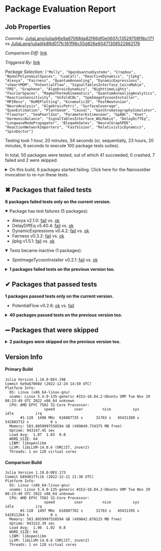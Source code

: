 # Package Evaluation Report

## Job Properties

*Commits:* [JuliaLang/julia@6e9a67068da82f66df0e0607c13529758f9bc171](https://github.com/JuliaLang/julia/commit/6e9a67068da82f66df0e0607c13529758f9bc171) vs [JuliaLang/julia@b89d017fc161f96c55d826e60471308522662176](https://github.com/JuliaLang/julia/commit/b89d017fc161f96c55d826e60471308522662176)

*Comparison Diff:* [link](https://github.com/JuliaLang/julia/compare/b89d017fc161f96c55d826e60471308522662176..6e9a67068da82f66df0e0607c13529758f9bc171)

*Triggered By:* [link](https://github.com/JuliaLang/julia/pull/47184#issuecomment-1364541275)

*Package Selection:* `["Molly", "OpenQuantumSystems", "Cropbox", "NodalPolynomialSpaces", "LuaCall", "ReactiveDynamics", "jlpkg", "Alexya", "Fairness", "QuantumAnnealing", "DynamicExpressions", "vSmartMOM", "PotentialFlow", "SignalTablesInterface_CairoMakie", "FMI", "Graphene", "AlgebraicDynamics", "NighttimeLights", "FourierSpaces", "MagmaThermoKinematics", "QuantumAnnealingAnalytics", "ReactionSensitivity", "UnfoldCDL", "SpmImageTycoonInstaller", "MPIReco", "RoMEPlotting", "Kinematic1D", "PostNewtonian", "NeuroAnalysis", "AlgebraicPetri", "SurfaceCoverage", "QuanEstimation", "PlantGeom", "Causal", "GasChromatographySimulator", "Flowstar", "SeaPearlZoo", "ParameterEstimocean", "GpABC", "Knet", "HarmonicBalance", "SignalTablesInterface_WGLMakie", "DelayDiffEq", "LongwaveModePropagator", "BloqadeGates", "NeuralGraphPDE", "ReactionNetworkImporters", "FastVision", "RelativisticDynamics", "SpinDoctor"]`

Testing took 1 hour, 20 minutes, 34 seconds (or, sequentially, 23 hours, 20 minutes, 9 seconds to execute 100 package tests suites).

In total, 50 packages were tested, out of which 41 succeeded, 0 crashed, 7 failed and 2 were skipped.


<details><summary>On this build, 6 packages started failing. Click here for the Nanosoldier invocation to re-run these tests.</summary>
<p>

```
@nanosoldier `runtests(["SpmImageTycoonInstaller", "Alexya", "jlpkg", "Fairness", "DynamicExpressions", "DelayDiffEq"])`
```

</p>
</details>


## ✖ Packages that failed tests

**6 packages failed tests only on the current version.**

<details open><summary>Package has test failures (5 packages):</summary>
<p>


- Alexya v2.1.0: [fail](https://s3.amazonaws.com/julialang-reports/nanosoldier/pkgeval/by_hash/6e9a670_vs_b89d017/Alexya.primary.log) vs. [ok](https://s3.amazonaws.com/julialang-reports/nanosoldier/pkgeval/by_hash/6e9a670_vs_b89d017/Alexya.against.log)
- DelayDiffEq v5.40.4: [fail](https://s3.amazonaws.com/julialang-reports/nanosoldier/pkgeval/by_hash/6e9a670_vs_b89d017/DelayDiffEq.primary.log) vs. [ok](https://s3.amazonaws.com/julialang-reports/nanosoldier/pkgeval/by_hash/6e9a670_vs_b89d017/DelayDiffEq.against.log)
- DynamicExpressions v0.4.2: [fail](https://s3.amazonaws.com/julialang-reports/nanosoldier/pkgeval/by_hash/6e9a670_vs_b89d017/DynamicExpressions.primary.log) vs. [ok](https://s3.amazonaws.com/julialang-reports/nanosoldier/pkgeval/by_hash/6e9a670_vs_b89d017/DynamicExpressions.against.log)
- Fairness v0.3.2: [fail](https://s3.amazonaws.com/julialang-reports/nanosoldier/pkgeval/by_hash/6e9a670_vs_b89d017/Fairness.primary.log) vs. [ok](https://s3.amazonaws.com/julialang-reports/nanosoldier/pkgeval/by_hash/6e9a670_vs_b89d017/Fairness.against.log)
- jlpkg v1.5.1: [fail](https://s3.amazonaws.com/julialang-reports/nanosoldier/pkgeval/by_hash/6e9a670_vs_b89d017/jlpkg.primary.log) vs. [ok](https://s3.amazonaws.com/julialang-reports/nanosoldier/pkgeval/by_hash/6e9a670_vs_b89d017/jlpkg.against.log)

</p>
</details>

<details open><summary>Tests became inactive (1 packages):</summary>
<p>


- SpmImageTycoonInstaller v0.2.1: [fail](https://s3.amazonaws.com/julialang-reports/nanosoldier/pkgeval/by_hash/6e9a670_vs_b89d017/SpmImageTycoonInstaller.primary.log) vs. [ok](https://s3.amazonaws.com/julialang-reports/nanosoldier/pkgeval/by_hash/6e9a670_vs_b89d017/SpmImageTycoonInstaller.against.log)

</p>
</details>

<details><summary><strong>1 packages failed tests on the previous version too.</strong></summary>
<p>

<details open><summary>Test duration exceeded the time limit (1 packages):</summary>
<p>


- [FastVision v0.1.0](https://s3.amazonaws.com/julialang-reports/nanosoldier/pkgeval/by_hash/6e9a670_vs_b89d017/FastVision.primary.log)

</p>
</details>

</p>
</details>


## ✔ Packages that passed tests

**1 packages passed tests only on the current version.**

- PotentialFlow v0.2.6: [ok](https://s3.amazonaws.com/julialang-reports/nanosoldier/pkgeval/by_hash/6e9a670_vs_b89d017/PotentialFlow.primary.log) vs. [fail](https://s3.amazonaws.com/julialang-reports/nanosoldier/pkgeval/by_hash/6e9a670_vs_b89d017/PotentialFlow.against.log)

<details><summary><strong>40 packages passed tests on the previous version too.</strong></summary>
<p>

- [AlgebraicDynamics v0.1.8](https://s3.amazonaws.com/julialang-reports/nanosoldier/pkgeval/by_hash/6e9a670_vs_b89d017/AlgebraicDynamics.primary.log)
- [AlgebraicPetri v0.8.1](https://s3.amazonaws.com/julialang-reports/nanosoldier/pkgeval/by_hash/6e9a670_vs_b89d017/AlgebraicPetri.primary.log)
- [BloqadeGates v0.1.1](https://s3.amazonaws.com/julialang-reports/nanosoldier/pkgeval/by_hash/6e9a670_vs_b89d017/BloqadeGates.primary.log)
- [Causal v0.3.4](https://s3.amazonaws.com/julialang-reports/nanosoldier/pkgeval/by_hash/6e9a670_vs_b89d017/Causal.primary.log)
- [FMI v0.11.2](https://s3.amazonaws.com/julialang-reports/nanosoldier/pkgeval/by_hash/6e9a670_vs_b89d017/FMI.primary.log)
- [Flowstar v0.2.4](https://s3.amazonaws.com/julialang-reports/nanosoldier/pkgeval/by_hash/6e9a670_vs_b89d017/Flowstar.primary.log)
- [FourierSpaces v0.1.2](https://s3.amazonaws.com/julialang-reports/nanosoldier/pkgeval/by_hash/6e9a670_vs_b89d017/FourierSpaces.primary.log)
- [GasChromatographySimulator v0.3.14](https://s3.amazonaws.com/julialang-reports/nanosoldier/pkgeval/by_hash/6e9a670_vs_b89d017/GasChromatographySimulator.primary.log)
- [GpABC v0.1.1](https://s3.amazonaws.com/julialang-reports/nanosoldier/pkgeval/by_hash/6e9a670_vs_b89d017/GpABC.primary.log)
- [Graphene v0.2.0](https://s3.amazonaws.com/julialang-reports/nanosoldier/pkgeval/by_hash/6e9a670_vs_b89d017/Graphene.primary.log)
- [HarmonicBalance v0.6.4](https://s3.amazonaws.com/julialang-reports/nanosoldier/pkgeval/by_hash/6e9a670_vs_b89d017/HarmonicBalance.primary.log)
- [Kinematic1D v0.2.0](https://s3.amazonaws.com/julialang-reports/nanosoldier/pkgeval/by_hash/6e9a670_vs_b89d017/Kinematic1D.primary.log)
- [Knet v1.4.10](https://s3.amazonaws.com/julialang-reports/nanosoldier/pkgeval/by_hash/6e9a670_vs_b89d017/Knet.primary.log)
- [LongwaveModePropagator v0.3.4](https://s3.amazonaws.com/julialang-reports/nanosoldier/pkgeval/by_hash/6e9a670_vs_b89d017/LongwaveModePropagator.primary.log)
- [LuaCall v0.1.0](https://s3.amazonaws.com/julialang-reports/nanosoldier/pkgeval/by_hash/6e9a670_vs_b89d017/LuaCall.primary.log)
- [MPIReco v0.3.12](https://s3.amazonaws.com/julialang-reports/nanosoldier/pkgeval/by_hash/6e9a670_vs_b89d017/MPIReco.primary.log)
- [MagmaThermoKinematics v0.4.1](https://s3.amazonaws.com/julialang-reports/nanosoldier/pkgeval/by_hash/6e9a670_vs_b89d017/MagmaThermoKinematics.primary.log)
- [Molly v0.14.0](https://s3.amazonaws.com/julialang-reports/nanosoldier/pkgeval/by_hash/6e9a670_vs_b89d017/Molly.primary.log)
- [NeuralGraphPDE v0.1.9](https://s3.amazonaws.com/julialang-reports/nanosoldier/pkgeval/by_hash/6e9a670_vs_b89d017/NeuralGraphPDE.primary.log)
- [NeuroAnalysis v1.1.2](https://s3.amazonaws.com/julialang-reports/nanosoldier/pkgeval/by_hash/6e9a670_vs_b89d017/NeuroAnalysis.primary.log)
- [NighttimeLights v0.6.0](https://s3.amazonaws.com/julialang-reports/nanosoldier/pkgeval/by_hash/6e9a670_vs_b89d017/NighttimeLights.primary.log)
- [NodalPolynomialSpaces v0.1.1](https://s3.amazonaws.com/julialang-reports/nanosoldier/pkgeval/by_hash/6e9a670_vs_b89d017/NodalPolynomialSpaces.primary.log)
- [OpenQuantumSystems v0.2.0](https://s3.amazonaws.com/julialang-reports/nanosoldier/pkgeval/by_hash/6e9a670_vs_b89d017/OpenQuantumSystems.primary.log)
- [ParameterEstimocean v0.14.2](https://s3.amazonaws.com/julialang-reports/nanosoldier/pkgeval/by_hash/6e9a670_vs_b89d017/ParameterEstimocean.primary.log)
- [PlantGeom v0.4.1](https://s3.amazonaws.com/julialang-reports/nanosoldier/pkgeval/by_hash/6e9a670_vs_b89d017/PlantGeom.primary.log)
- [PostNewtonian v0.5.0](https://s3.amazonaws.com/julialang-reports/nanosoldier/pkgeval/by_hash/6e9a670_vs_b89d017/PostNewtonian.primary.log)
- [QuanEstimation v0.1.3](https://s3.amazonaws.com/julialang-reports/nanosoldier/pkgeval/by_hash/6e9a670_vs_b89d017/QuanEstimation.primary.log)
- [QuantumAnnealing v0.2.0](https://s3.amazonaws.com/julialang-reports/nanosoldier/pkgeval/by_hash/6e9a670_vs_b89d017/QuantumAnnealing.primary.log)
- [QuantumAnnealingAnalytics v0.2.0](https://s3.amazonaws.com/julialang-reports/nanosoldier/pkgeval/by_hash/6e9a670_vs_b89d017/QuantumAnnealingAnalytics.primary.log)
- [ReactionNetworkImporters v0.13.5](https://s3.amazonaws.com/julialang-reports/nanosoldier/pkgeval/by_hash/6e9a670_vs_b89d017/ReactionNetworkImporters.primary.log)
- [ReactionSensitivity v0.1.0](https://s3.amazonaws.com/julialang-reports/nanosoldier/pkgeval/by_hash/6e9a670_vs_b89d017/ReactionSensitivity.primary.log)
- [RelativisticDynamics v0.1.0](https://s3.amazonaws.com/julialang-reports/nanosoldier/pkgeval/by_hash/6e9a670_vs_b89d017/RelativisticDynamics.primary.log)
- [RoMEPlotting v0.10.0](https://s3.amazonaws.com/julialang-reports/nanosoldier/pkgeval/by_hash/6e9a670_vs_b89d017/RoMEPlotting.primary.log)
- [SeaPearlZoo v0.0.2](https://s3.amazonaws.com/julialang-reports/nanosoldier/pkgeval/by_hash/6e9a670_vs_b89d017/SeaPearlZoo.primary.log)
- [SignalTablesInterface_CairoMakie v0.1.2](https://s3.amazonaws.com/julialang-reports/nanosoldier/pkgeval/by_hash/6e9a670_vs_b89d017/SignalTablesInterface_CairoMakie.primary.log)
- [SignalTablesInterface_WGLMakie v0.1.2](https://s3.amazonaws.com/julialang-reports/nanosoldier/pkgeval/by_hash/6e9a670_vs_b89d017/SignalTablesInterface_WGLMakie.primary.log)
- [SpinDoctor v0.1.0](https://s3.amazonaws.com/julialang-reports/nanosoldier/pkgeval/by_hash/6e9a670_vs_b89d017/SpinDoctor.primary.log)
- [SurfaceCoverage v0.1.0](https://s3.amazonaws.com/julialang-reports/nanosoldier/pkgeval/by_hash/6e9a670_vs_b89d017/SurfaceCoverage.primary.log)
- [UnfoldCDL v0.1.0](https://s3.amazonaws.com/julialang-reports/nanosoldier/pkgeval/by_hash/6e9a670_vs_b89d017/UnfoldCDL.primary.log)
- [vSmartMOM v1.0.0](https://s3.amazonaws.com/julialang-reports/nanosoldier/pkgeval/by_hash/6e9a670_vs_b89d017/vSmartMOM.primary.log)

</p>
</details>


## ➖ Packages that were skipped

<details><summary><strong>2 packages were skipped on the previous version too.</strong></summary>
<p>

<details open><summary>Package could not be installed (2 packages):</summary>
<p>


- [Cropbox](https://s3.amazonaws.com/julialang-reports/nanosoldier/pkgeval/by_hash/6e9a670_vs_b89d017/Cropbox.primary.log)
- [ReactiveDynamics v0.2.3](https://s3.amazonaws.com/julialang-reports/nanosoldier/pkgeval/by_hash/6e9a670_vs_b89d017/ReactiveDynamics.primary.log)

</p>
</details>

</p>
</details>


## Version Info

#### Primary Build

```
Julia Version 1.10.0-DEV.198
Commit 6e9a67068d (2022-12-24 14:50 UTC)
Platform Info:
  OS: Linux (x86_64-linux-gnu)
  uname: Linux 5.4.0-135-generic #152~18.04.2-Ubuntu SMP Tue Nov 29 08:23:49 UTC 2022 x86_64 unknown
  CPU: AMD EPYC 7502 32-Core Processor: 
                  speed         user         nice          sys         idle          irq
       #1-128  1498 MHz  616887735 s      31763 s   45431380 s  542803732 s          0 s
  Memory: 503.8059997558594 GB (499849.734375 MB free)
  Uptime: 943147.45 sec
  Load Avg:  1.07  1.03  0.8
  WORD_SIZE: 64
  LIBM: libopenlibm
  LLVM: libLLVM-14.0.6 (ORCJIT, znver2)
  Threads: 1 on 128 virtual cores

```

#### Comparison Build

```
Julia Version 1.10.0-DEV.173
Commit b89d017fc16 (2022-12-21 21:30 UTC)
Platform Info:
  OS: Linux (x86_64-linux-gnu)
  uname: Linux 5.4.0-135-generic #152~18.04.2-Ubuntu SMP Tue Nov 29 08:23:49 UTC 2022 x86_64 unknown
  CPU: AMD EPYC 7502 32-Core Processor: 
                  speed         user         nice          sys         idle          irq
       #1-128  1497 MHz  616887782 s      31763 s   45431395 s  542811264 s          0 s
  Memory: 503.8059997558594 GB (499842.078125 MB free)
  Uptime: 943153.39 sec
  Load Avg:  1.06  1.02  0.8
  WORD_SIZE: 64
  LIBM: libopenlibm
  LLVM: libLLVM-14.0.6 (ORCJIT, znver2)
  Threads: 1 on 128 virtual cores

```
<!-- Generated on 2022-12-24T11:30:09.155 -->
